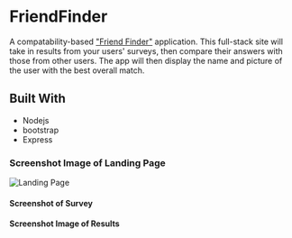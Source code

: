 # FriendFinder
A compatability-based ["Friend Finder"]() application.  This full-stack site will take in results from your users' surveys, then compare their answers with those from other users.  The app will then display the name and picture of the user with the best overall match.




## Built With
- Nodejs
- bootstrap
- Express

### Screenshot Image of Landing Page
![Landing Page]()

#### Screenshot of Survey

#### Screenshot Image of Results


